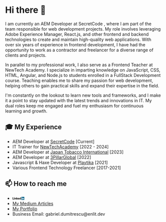 # Hi there :wave:

I am currently an AEM Developer at SecretCode , where I am part of the team responsible for web development projects. My role involves leveraging Adobe Experience Manager, React.js, and other frontend and backend technologies to create and maintain high-quality web applications. With over six years of experience in frontend development, I have had the opportunity to work as a contractor and freelancer for a diverse range of clients and projects.

In parallel to my professional work, I also serve as a Frontend Teacher at NewTech Academy. I specialize in imparting knowledge on JavaScript, CSS, HTML, Angular, and Node.js to students enrolled in a FullStack Development course. Teaching enables me to share my passion for web development, helping others to gain practical skills and expand their expertise in the field.

I'm constantly on the lookout to learn new tools and frameworks, and I make it a point to stay updated with the latest trends and innovations in IT. My dual roles keep me engaged and fuel my enthusiasm for continuous learning and growth.

## :mortar_board: My Experience
- AEM Developer at [SecretCode](https://secretcode.ro) [Current]
- IT Trainer for [NewTechAcademy](https://www.newtech.ro/) [2022 - 2024]
- AEM Developer at [Japan Tobacco International](https://www.jti.com/) [2023]
- AEM Developer at [3PillarGlobal](https://www.3pillarglobal.com/) [2022]
- Javascript & Haxe Developer at [Playtika](https://www.playtika.com/) [2021]
- Various Frontend Technology Freelancer [2017-2021]

## :mailbox: How to reach me
<div>
  <ul>
    <li><a href="https://www.linkedin.com/in/mircea-dumitrescu-8581399a" target="_blank"><img src='./images/linkedin.svg' alt='LinkedIn' width="8%"></a>
</li>
     <li><a href="https://medium.com/@mirceagab" target="_blank">My Medium Articles</a>
</li>
    <li><a href="https://dumitrescumircea.ro" target="_blank">My Portfolio</a>
</li>
    <li>Business Email: gabriel.dumitrescu@enlit.dev</li>
  </ul?
</div>
